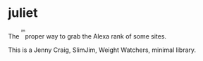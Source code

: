 # juliet
The <sup><sup><sup>_im_</sup></sup></sup>proper way to grab the Alexa rank of some sites.

This is a Jenny Craig, SlimJim, Weight Watchers, minimal library. 
